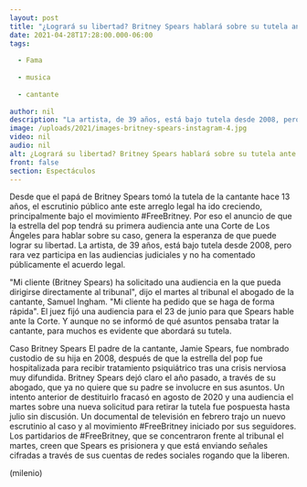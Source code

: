 ```yaml
---
layout: post
title: "¿Logrará su libertad? Britney Spears hablará sobre su tutela ante Corte de Los Ángeles"
date: 2021-04-28T17:28:00.000-06:00
tags:
  
  - Fama
  
  - musica
  
  - cantante
  
author: nil
description: "La artista, de 39 años, está bajo tutela desde 2008, pero rara vez participa en las audiencias judiciales y no ha comentado públicamente el acuerdo legal. "
image: /uploads/2021/images-britney-spears-instagram-4.jpg
video: nil
audio: nil
alt: ¿Logrará su libertad? Britney Spears hablará sobre su tutela ante Corte de Los Ángeles
front: false
section: Espectáculos
---
```


 Desde que el papá de Britney Spears tomó la tutela de la cantante hace 13 años, el escrutinio público ante este arreglo legal ha ido creciendo, principalmente bajo el movimiento #FreeBritney. Por eso el anuncio de que la estrella del pop tendrá su primera audiencia ante una Corte de Los Ángeles para hablar sobre su caso, genera la esperanza de que puede lograr su libertad.  La artista, de 39 años, está bajo tutela desde 2008, pero rara vez participa en las audiencias judiciales y no ha comentado públicamente el acuerdo legal. 

"Mi cliente (Britney Spears) ha solicitado una audiencia en la que pueda dirigirse directamente al tribunal", dijo el martes al tribunal el abogado de la cantante, Samuel Ingham. "Mi cliente ha pedido que se haga de forma rápida". El juez fijó una audiencia para el 23 de junio para que Spears hable ante la Corte. Y aunque no se informó de qué asuntos pensaba tratar la cantante, para muchos es evidente que abordará su tutela.

Caso Britney Spears El padre de la cantante, Jamie Spears, fue nombrado custodio de su hija en 2008, después de que la estrella del pop fue hospitalizada para recibir tratamiento psiquiátrico tras una crisis nerviosa muy difundida. Britney Spears dejó claro el año pasado, a través de su abogado, que ya no quiere que su padre se involucre en sus asuntos. Un intento anterior de destituirlo fracasó en agosto de 2020 y una audiencia el martes sobre una nueva solicitud para retirar la tutela fue pospuesta hasta julio sin discusión. Un documental de televisión en febrero trajo un nuevo escrutinio al caso y al movimiento #FreeBritney iniciado por sus seguidores. 
Los partidarios de #FreeBritney, que se concentraron frente al tribunal el martes, creen que Spears es prisionera y que está enviando señales cifradas a través de sus cuentas de redes sociales rogando que la liberen. 

(milenio)